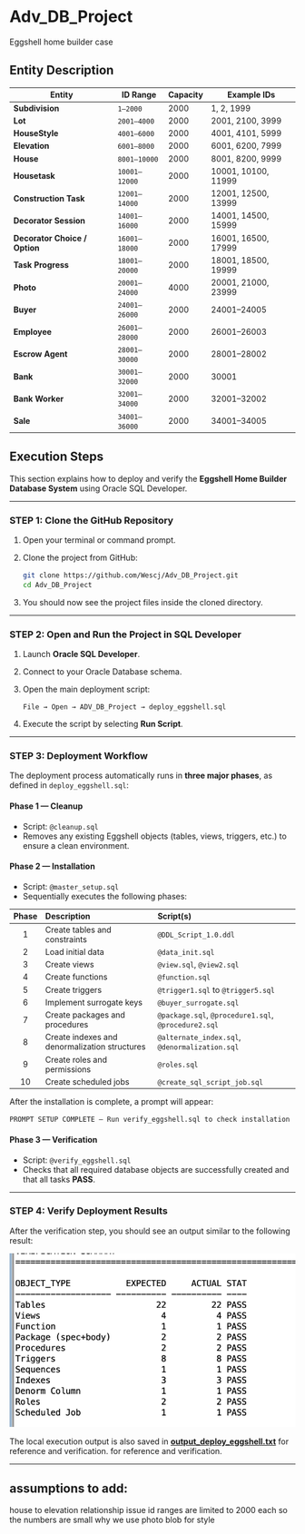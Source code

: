 # Adv_DB_Project
Eggshell home builder case

## Entity Description

| Entity                        | ID Range      | Capacity | Example IDs         |
| ----------------------------- | ------------- | -------- | ------------------- |
| **Subdivision**               | `1–2000`      | 2000     | 1, 2, 1999          |
| **Lot**                       | `2001–4000`   | 2000     | 2001, 2100, 3999    |
| **HouseStyle**                | `4001–6000`   | 2000     | 4001, 4101, 5999    |
| **Elevation**                 | `6001–8000`   | 2000     | 6001, 6200, 7999    |
| **House**                     | `8001–10000`  | 2000     | 8001, 8200, 9999    |
| **Housetask**                 | `10001–12000` | 2000     | 10001, 10100, 11999 |
| **Construction Task**         | `12001–14000` | 2000     | 12001, 12500, 13999 |
| **Decorator Session**         | `14001–16000` | 2000     | 14001, 14500, 15999 |
| **Decorator Choice / Option** | `16001–18000` | 2000     | 16001, 16500, 17999 |
| **Task Progress**             | `18001–20000` | 2000     | 18001, 18500, 19999 |
| **Photo**                     | `20001–24000` | 4000     | 20001, 21000, 23999 |
| **Buyer**                     | `24001–26000` | 2000     | 24001–24005         |
| **Employee**                  | `26001–28000` | 2000     | 26001–26003         |
| **Escrow Agent**              | `28001–30000` | 2000     | 28001–28002         |
| **Bank**                      | `30001–32000` | 2000     | 30001               |
| **Bank Worker**               | `32001–34000` | 2000     | 32001–32002         |
| **Sale**                      | `34001–36000` | 2000     | 34001–34005         |

## Execution Steps

This section explains how to deploy and verify the **Eggshell Home Builder Database System** using Oracle SQL Developer.

---

### **STEP 1: Clone the GitHub Repository**

1. Open your terminal or command prompt.
2. Clone the project from GitHub:

   ```bash
   git clone https://github.com/Wescj/Adv_DB_Project.git
   cd Adv_DB_Project
   ```
3. You should now see the project files inside the cloned directory.

---

### **STEP 2: Open and Run the Project in SQL Developer**

1. Launch **Oracle SQL Developer**.
2. Connect to your Oracle Database schema.
3. Open the main deployment script:

   ```
   File → Open → ADV_DB_Project → deploy_eggshell.sql
   ```
4. Execute the script by selecting **Run Script**.

---

### **STEP 3: Deployment Workflow**

The deployment process automatically runs in **three major phases**, as defined in `deploy_eggshell.sql`:

#### **Phase 1 — Cleanup**

* Script: `@cleanup.sql`
* Removes any existing Eggshell objects (tables, views, triggers, etc.) to ensure a clean environment.

#### **Phase 2 — Installation**

* Script: `@master_setup.sql`
* Sequentially executes the following phases:

| Phase | Description                                   | Script(s)                                            |
| :---: | :-------------------------------------------- | :--------------------------------------------------- |
|   1   | Create tables and constraints                 | `@DDL_Script_1.0.ddl`                                |
|   2   | Load initial data                             | `@data_init.sql`                                     |
|   3   | Create views                                  | `@view.sql`, `@view2.sql`                            |
|   4   | Create functions                              | `@function.sql`                                      |
|   5   | Create triggers                               | `@trigger1.sql` to `@trigger5.sql`                   |
|   6   | Implement surrogate keys                      | `@buyer_surrogate.sql`                               |
|   7   | Create packages and procedures                | `@package.sql`, `@procedure1.sql`, `@procedure2.sql` |
|   8   | Create indexes and denormalization structures | `@alternate_index.sql`, `@denormalization.sql`       |
|   9   | Create roles and permissions                  | `@roles.sql`                                         |
|   10  | Create scheduled jobs                         | `@create_sql_script_job.sql`                         |

After the installation is complete, a prompt will appear:

```
PROMPT SETUP COMPLETE – Run verify_eggshell.sql to check installation
```

#### **Phase 3 — Verification**

* Script: `@verify_eggshell.sql`
* Checks that all required database objects are successfully created and that all tasks **PASS**.

---

### **STEP 4: Verify Deployment Results**

After the verification step, you should see an output similar to the following result:

![Verification Result](images/test_pass.png)

The local execution output is also saved in [**output_deploy_eggshell.txt**](output_deploy_eggshell.txt) for reference and verification.
 for reference and verification.

---

## assumptions to add:
house to elevation relationship issue
id ranges are limited to 2000 each so the numbers are small
why we use photo blob for style

